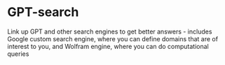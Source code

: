 # GPT-search
Link up GPT and other search engines to get better answers - includes Google custom search engine, where you can define domains that are of interest to you, and Wolfram engine, where you can do computational queries
